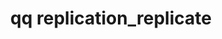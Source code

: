---
category: replication
command: replication_replicate
optional_options:
- alternate: []
  help: Unique identifier of the source replication relationship
  name: --id
  required: true
permalink: /qq-cli-command-guide/replication/replication_replicate.html
positional_options: []
sidebar: qq_cli_command_reference_sidebar
summary: This section explains how to use the <code>qq replication_replicate</code>
  command.
synopsis: Replicate from the source to the target of the specified relationship.
title: qq replication_replicate
usage: qq replication_replicate [-h] --id ID
zendesk_source: qq CLI Command Guide

---